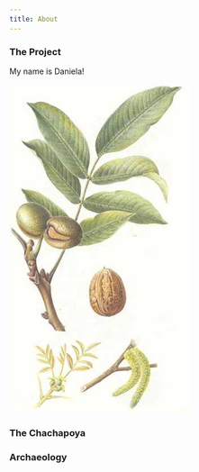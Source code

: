 ```yaml
---
title: About
---
```

### The Project

My name is Daniela!

![](/assets/uploads/nogal-planta.jpg "NOGAL")

### The Chachapoya

### Archaeology
